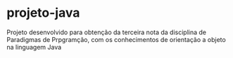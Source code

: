 # projeto-java
Projeto desenvolvido para obtenção da terceira nota da disciplina de Paradigmas de Prpgramção, com os conhecimentos de orientação a objeto na linguagem Java
